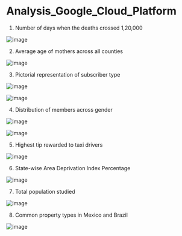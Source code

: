 # Analysis_Google_Cloud_Platform
1. Number of days when the deaths crossed 1,20,000

![image](https://user-images.githubusercontent.com/100911466/156876479-1bb04a50-f8d2-434b-98dc-5b8e3057cafd.png)

2. Average age of mothers across all counties

![image](https://user-images.githubusercontent.com/100911466/156876501-702c67a2-20d2-437e-8804-3e5107154b03.png)

3. Pictorial representation of subscriber type

![image](https://user-images.githubusercontent.com/100911466/156876541-da1efebe-c9cb-4797-a4ee-d13020c9cf40.png)

![image](https://user-images.githubusercontent.com/100911466/156876562-52d241e5-644c-4845-8513-88c7b48455f5.png)

4. Distribution of members across gender

![image](https://user-images.githubusercontent.com/100911466/156876584-e08ccb97-93db-4451-bf85-3a2c1894a014.png)

![image](https://user-images.githubusercontent.com/100911466/156876622-a82243c2-08e0-4abc-8679-03559af4708b.png)

5. Highest tip rewarded to taxi drivers

![image](https://user-images.githubusercontent.com/100911466/156876663-7c759a7c-ec65-44ba-bdfc-b2cdd2ceffb5.png)

6. State-wise Area Deprivation Index Percentage

![image](https://user-images.githubusercontent.com/100911466/156876722-b5d4391c-c7ce-4158-8123-29c06b80e821.png)

7. Total population studied

![image](https://user-images.githubusercontent.com/100911466/156876764-96b4c6b1-e0c1-4100-9476-ba3ffd42152b.png)

8. Common property types in Mexico and Brazil

![image](https://user-images.githubusercontent.com/100911466/156876812-af5248f6-a587-4c71-a28a-799032d4e3ae.png)


